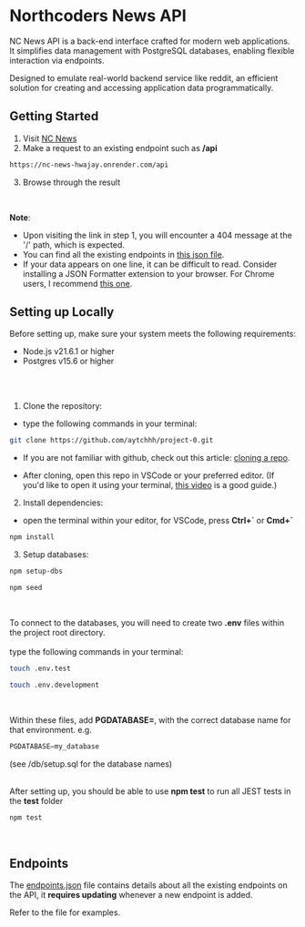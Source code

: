 # Northcoders News API

NC News API is a back-end interface crafted for modern web applications. It simplifies data management with PostgreSQL databases, enabling flexible interaction via endpoints. 

Designed to emulate real-world backend service like reddit, an efficient solution for creating and accessing application data programmatically.

## Getting Started
1. Visit [NC News](https://nc-news-hwajay.onrender.com/)
2. Make a request to an existing endpoint such as **/api**
```sh
https://nc-news-hwajay.onrender.com/api
```
3. Browse through the result
<br>


**Note**:
- Upon visiting the link in step 1, you will encounter a 404 message at the '/' path, which is expected.
- You can find all the existing endpoints in [this json file](./endpoints.json).
- If your data appears on one line, it can be difficult to read. Consider installing a JSON Formatter extension to your browser. For Chrome users, I recommend [this one](https://chromewebstore.google.com/detail/json-formatter/bcjindcccaagfpapjjmafapmmgkkhgoa?hl=en).


## Setting up Locally

Before setting up, make sure your system meets the following requirements:
- Node.js v21.6.1 or higher
- Postgres v15.6 or higher
<br>
<br>

1. Clone the repository:

- type the following commands in your terminal:
```sh
git clone https://github.com/aytchhh/project-0.git
```
- If you are not familiar with github, check out this article: [cloning a repo]().

- After cloning, open this repo in VSCode or your preferred editor. (If you'd like to open it using your terminal, [this video](https://www.youtube.com/watch?v=iP5FKZXtDBs) is a good guide.)

2. Install dependencies:
- open the terminal within your editor, for VSCode, press **Ctrl+\`** or **Cmd+`**

```sh
npm install
```
3. Setup databases:
```sh
npm setup-dbs
```
```sh
npm seed
```

<br>

To connect to the databases, you will need to create two **.env** files within the project root directory.<br><br> 
type the following commands in your terminal: 
```sh
touch .env.test
```
```sh
touch .env.development
```
<br>

Within these files, add **PGDATABASE=**, with the correct database name for that environment.
e.g.
```js
PGDATABASE=my_database
```
(see /db/setup.sql for the database names)
<br>
<br>

After setting up, you should be able to use **npm test** to run all JEST tests in the __test__ folder
```sh
npm test
```
<br>

## Endpoints
The [endpoints.json](./endpoints.json) file contains details about all the existing endpoints on the API, it **requires updating** whenever a new endpoint is added. 

Refer to the file for examples.